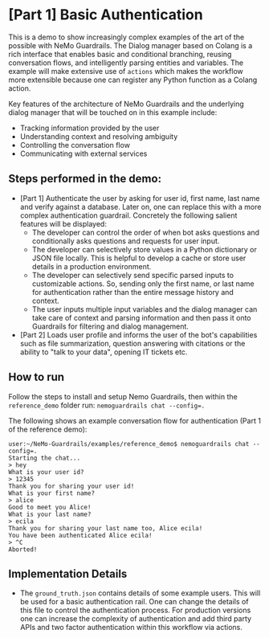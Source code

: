 # [Part 1] Basic Authentication

This is a demo to show increasingly complex examples of the art of the possible with NeMo Guardrails. The Dialog manager based on Colang is a rich interface that enables basic and conditional branching, reusing conversation flows, and intelligently parsing entities and variables. The example will make extensive use of `actions` which makes the workflow more extensible because one can register any Python function as a Colang action. 

Key features of the architecture of NeMo Guardrails and the underlying dialog manager that will be touched on in this example include: 

- Tracking information provided by the user
- Understanding context and resolving ambiguity
- Controlling the conversation flow
- Communicating with external services

## Steps performed in the demo: 

- [Part 1] Authenticate the user by asking for user id, first name, last name and verify against a database. Later on, one can replace this with a more complex authentication guardrail. Concretely the following salient features will be displayed: 
     - The developer can control the order of when bot asks questions and conditionally asks questions and requests for user input.
    - The developer can selectively store values in a Python dictionary or JSON file locally. This is helpful to develop a cache or store user details in a production environment.
    -  The developer can selectively send specific parsed inputs to customizable actions. So, sending only the first name, or last name for authentication rather than the entire message history and context. 
    - The user inputs multiple input variables and the dialog manager can take care of context and parsing information and then pass it onto Guardrails for filtering and dialog management.
- [Part 2] Loads user profile and informs the user of the bot's capabilities such as file summarization, question answering with citations or the ability to "talk to your data", opening IT tickets etc.

## How to run

Follow the steps to install and setup Nemo Guardrails, then within the `reference_demo` folder run: ` nemoguardrails chat --config=. `

The following shows an example conversation flow for authentication (Part 1 of the reference demo): 

```
user:~/NeMo-Guardrails/examples/reference_demo$ nemoguardrails chat --config=.
Starting the chat...
> hey
What is your user id?
> 12345
Thank you for sharing your user id!
What is your first name?
> alice
Good to meet you Alice!
What is your last name?
> ecila
Thank you for sharing your last name too, Alice ecila!
You have been authenticated Alice ecila!
> ^C
Aborted!
```
## Implementation Details

- The `ground_truth.json` contains details of some example users. This will be used for a basic authentication rail. One can change the details of this file to control the authentication process. For production versions one can increase the complexity of authentication and add third party APIs and two factor authentication within this workflow via actions.
  

